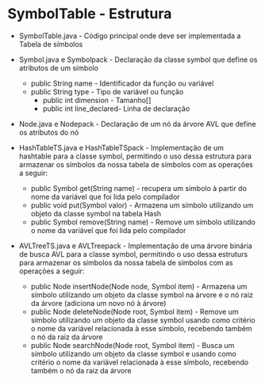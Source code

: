 # SymbolTable - Estrutura

- SymbolTable.java - Código principal onde deve ser implementada a Tabela de símbolos
- Symbol.java e Symbolpack - Declaração da classe symbol que define os atributos de um símbolo
  * public String name - Identificador da função ou variável
  * public String type - Tipo de variável ou função
	* public int dimension - Tamanho[]
	* public int line_declared- Linha de declaração

- Node.java e Nodepack - Declaração de um nó da árvore AVL que define os atributos do nó
- HashTableTS.java e HashTableTSpack - Implementação de um hashtable para a classe symbol, permitindo o uso dessa estrutura para armazenar os símbolos da nossa tabela de símbolos com as operações a seguir:
  * public Symbol get(String name) - recupera um símbolo à partir do nome da variável que foi lida pelo compilador
  * public void put(Symbol valor) - Armazena um símbolo utilizando um objeto da classe symbol na tabela Hash
  * public Symbol remove(String name) - Remove um símbolo utilizando o nome da variável que foi lida pelo compilador
  
- AVLTreeTS.java e AVLTreepack - Implementação de uma árvore binária de busca AVL para a classe symbol, permitindo o uso dessa estruturs para armazenar os símbolos da nossa tabela de símbolos com as operações a seguir:
  * public Node insertNode(Node node, Symbol item) -  Armazena um símbolo utilizando um objeto da classe symbol na árvore e o nó raiz da árvore (adiciona um novo nó à árvore)
  * public Node deleteNode(Node root, Symbol item) - Remove um símbolo utilizando um objeto da classe symbol usando como critério o nome da variável relacionada à esse símbolo, recebendo também o nó da raiz da árvore
  * public Node searchNode(Node root, Symbol item) - Busca um símbolo utilizando um objeto da classe symbol e usando como critério o nome da variável relacionada à esse símbolo, recebendo também o nó da raiz da árvore
